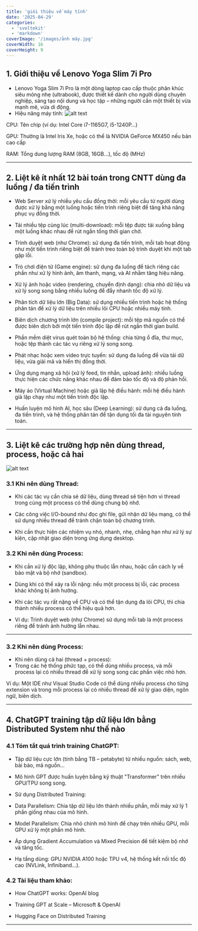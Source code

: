 ```yaml
---
title: 'giói thiệu về máy tính'
date: '2025-04-29'
categories:
  - 'sveltekit'
  - 'markdown'
coverImage: '/images/ảnh máy.jpg'
coverWidth: 16
coverHeight: 9
---
```


## 1. Giới thiệu về Lenovo Yoga Slim 7i Pro

- Lenovo Yoga Slim 7i Pro là một dòng laptop cao cấp thuộc phân khúc siêu mỏng nhẹ (ultrabook), được thiết kế dành cho người dùng chuyên nghiệp, sáng tạo nội dung và học tập – những người cần một thiết bị vừa mạnh mẽ, vừa di động.
- Hiệu năng máy tính:
  ![alt text](<../../../images/Ảnh chụp màn hình 2025-05-06 162814.png>)

CPU: Tên chip (ví dụ: Intel Core i7-1165G7, i5-1240P…)

GPU: Thường là Intel Iris Xe, hoặc có thể là NVIDIA GeForce MX450 nếu bản cao cấp

RAM: Tổng dung lượng RAM (8GB, 16GB…), tốc độ (MHz)

---

## 2. Liệt kê ít nhất 12 bài toán trong CNTT dùng đa luồng / đa tiến trình

- Web Server xử lý nhiều yêu cầu đồng thời: mỗi yêu cầu từ người dùng được xử lý bằng một luồng hoặc tiến trình riêng biệt để tăng khả năng phục vụ đồng thời.

- Tải nhiều tệp cùng lúc (multi-download): mỗi tệp được tải xuống bằng một luồng khác nhau để rút ngắn tổng thời gian chờ.

- Trình duyệt web (như Chrome): sử dụng đa tiến trình, mỗi tab hoạt động như một tiến trình riêng biệt để tránh treo toàn bộ trình duyệt khi một tab gặp lỗi.

- Trò chơi điện tử (Game engine): sử dụng đa luồng để tách riêng các phần như xử lý hình ảnh, âm thanh, mạng, và AI nhằm tăng hiệu năng.

- Xử lý ảnh hoặc video (rendering, chuyển định dạng): chia nhỏ dữ liệu và xử lý song song bằng nhiều luồng để đẩy nhanh tốc độ xử lý.

- Phân tích dữ liệu lớn (Big Data): sử dụng nhiều tiến trình hoặc hệ thống phân tán để xử lý dữ liệu trên nhiều lõi CPU hoặc nhiều máy tính.

- Biên dịch chương trình lớn (compile project): mỗi tệp mã nguồn có thể được biên dịch bởi một tiến trình độc lập để rút ngắn thời gian build.

- Phần mềm diệt virus quét toàn bộ hệ thống: chia từng ổ đĩa, thư mục, hoặc tệp thành các tác vụ riêng xử lý song song.

- Phát nhạc hoặc xem video trực tuyến: sử dụng đa luồng để vừa tải dữ liệu, vừa giải mã và hiển thị đồng thời.

- Ứng dụng mạng xã hội (xử lý feed, tin nhắn, upload ảnh): nhiều luồng thực hiện các chức năng khác nhau để đảm bảo tốc độ và độ phản hồi.

- Máy ảo (Virtual Machine) hoặc giả lập hệ điều hành: mỗi hệ điều hành giả lập chạy như một tiến trình độc lập.

- Huấn luyện mô hình AI, học sâu (Deep Learning): sử dụng cả đa luồng, đa tiến trình, và hệ thống phân tán để tận dụng tối đa tài nguyên tính toán.

---

## 3. Liệt kê các trường hợp nên dùng thread, process, hoặc cả hai

![alt text](<../../../images/câu 3.jpg>)

### 3.1 Khi nên dùng Thread:

- Khi các tác vụ cần chia sẻ dữ liệu, dùng thread sẽ tiện hơn vì thread trong cùng một process có thể dùng chung bộ nhớ.

- Các công việc I/O-bound như đọc ghi file, gửi nhận dữ liệu mạng, có thể sử dụng nhiều thread để tránh chặn toàn bộ chương trình.

- Khi cần thực hiện các nhiệm vụ nhỏ, nhanh, nhẹ, chẳng hạn như xử lý sự kiện, cập nhật giao diện trong ứng dụng desktop.

### 3.2 Khi nên dùng Process:

- Khi cần xử lý độc lập, không phụ thuộc lẫn nhau, hoặc cần cách ly về bảo mật và bộ nhớ (sandbox).

- Dùng khi có thể xảy ra lỗi nặng: nếu một process bị lỗi, các process khác không bị ảnh hưởng.

- Khi các tác vụ rất nặng về CPU và có thể tận dụng đa lõi CPU, thì chia thành nhiều process có thể hiệu quả hơn.

- Ví dụ: Trình duyệt web (như Chrome) sử dụng mỗi tab là một process riêng để tránh ảnh hưởng lẫn nhau.

---

### 3.2 Khi nên dùng Process:

- Khi nên dùng cả hai (thread + process):
- Trong các hệ thống phức tạp, có thể dùng nhiều process, và mỗi process lại có nhiều thread để xử lý song song các phần việc nhỏ hơn.

Ví dụ: Một IDE như Visual Studio Code có thể dùng nhiều process cho từng extension và trong mỗi process lại có nhiều thread để xử lý giao diện, ngôn ngữ, biên dịch.

---

## 4. ChatGPT training tập dữ liệu lớn bằng Distributed System như thế nào

### 4.1 Tóm tắt quá trình training ChatGPT:

- Tập dữ liệu cực lớn (tính bằng TB – petabyte) từ nhiều nguồn: sách, web, bài báo, mã nguồn...

- Mô hình GPT được huấn luyện bằng kỹ thuật "Transformer" trên nhiều GPU/TPU song song.

- Sử dụng Distributed Training:

- Data Parallelism: Chia tập dữ liệu lớn thành nhiều phần, mỗi máy xử lý 1 phần giống nhau của mô hình.

- Model Parallelism: Chia nhỏ chính mô hình để chạy trên nhiều GPU, mỗi GPU xử lý một phần mô hình.

- Áp dụng Gradient Accumulation và Mixed Precision để tiết kiệm bộ nhớ và tăng tốc.

- Hạ tầng dùng: GPU NVIDIA A100 hoặc TPU v4, hệ thống kết nối tốc độ cao (NVLink, Infiniband...).

### 4.2 Tài liệu tham khảo:

- How ChatGPT works: OpenAI blog

- Training GPT at Scale – Microsoft & OpenAI

- Hugging Face on Distributed Training

---
